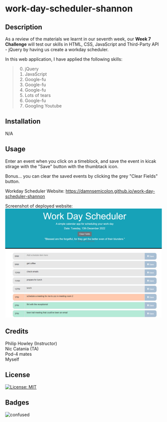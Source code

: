 # work-day-scheduler-shannon

## Description

As a review of the materials we learnt in our seventh week, our **Week 7 Challenge** will test our skills in HTML, CSS, JavaScript and Third-Party API - jQuery by having us create a workday scheduler.

In this web application, I have applied the following skills:

>00. jQuery
>01. JavaScript
>02. Google-fu
>03. Google-fu
>04. Google-fu
>05. Lots of tears
>06. Google-fu
>07. Googling Youtube

## Installation

N/A

## Usage 

Enter an event when you click on a timeblock, and save the event in kicak stirage with the "Save" button with the thumbtack icon.

Bonus... you can clear the saved events by clicking the grey "Clear Fields" button.

Workday Scheduler Website:
https://damnsemicolon.github.io/work-day-scheduler-shannon

Screenshot of deployed website:
![screenshots](images/screenshot.png)

## Credits

Philip Howley (Instructor)<br>
Nic Catania (TA)<br>
Pod-4 mates<br>
Myself

## License

[![License: MIT](https://img.shields.io/badge/License-MIT-yellow.svg)](https://opensource.org/licenses/MIT)

## Badges

![confused](https://img.shields.io/badge/status-confused-navy)